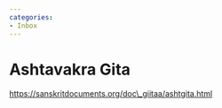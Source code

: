 ```yaml
---
categories:
- Inbox
---
```

# Ashtavakra Gita

https://sanskritdocuments.org/doc\_giitaa/ashtgita.html